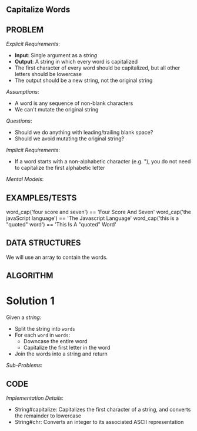 ## Capitalize Words

## PROBLEM

*Explicit Requirements*:
- **Input**: Single argument as a _string_
- **Output**: A string in which every word is capitalized
- The first character of every word should be capitalized, but all other letters should be lowercase
- The output should be a new string, not the original string

*Assumptions*:
- A word is any sequence of non-blank characters
- We can't mutate the original string

*Questions*:
- Should we do anything with leading/trailing blank space?
- Should we avoid mutating the original string?

*Implicit Requirements*:
- If a word starts with a non-alphabetic character (e.g. "), you do not need to capitalize the first alphabetic letter

*Mental Models*:


## EXAMPLES/TESTS

word_cap('four score and seven') == 'Four Score And Seven'
word_cap('the javaScript language') == 'The Javascript Language'
word_cap('this is a "quoted" word') == 'This Is A "quoted" Word'

## DATA STRUCTURES

We will use an array to contain the words.

## ALGORITHM

# Solution 1

Given a _string_:

- Split the string into `words`
- For each `word` in `words`:
  - Downcase the entire word
  - Capitalize the first letter in the word
- Join the words into a string and return

*Sub-Problems*:




## CODE

*Implementation Details*:
- String#capitalize: Capitalizes the first character of a string, and converts the remainder to lowercase
- String#chr: Converts an integer to its associated ASCII representation

